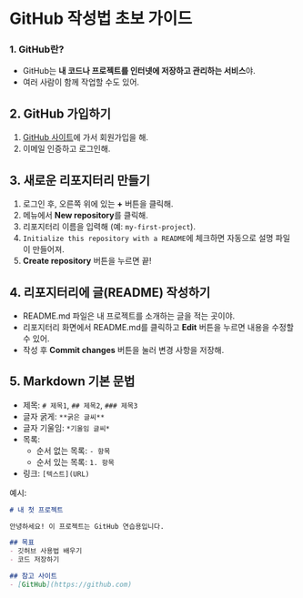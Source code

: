 # GitHub 작성법 초보 가이드

### 1. GitHub란?
- GitHub는 **내 코드나 프로젝트를 인터넷에 저장하고 관리하는 서비스**야.
- 여러 사람이 함께 작업할 수도 있어.

## 2. GitHub 가입하기
1. [GitHub 사이트](https://github.com)에 가서 회원가입을 해.
2. 이메일 인증하고 로그인해.

## 3. 새로운 리포지터리 만들기
1. 로그인 후, 오른쪽 위에 있는 **+** 버튼을 클릭해.
2. 메뉴에서 **New repository**를 클릭해.
3. 리포지터리 이름을 입력해 (예: `my-first-project`).
4. `Initialize this repository with a README`에 체크하면 자동으로 설명 파일이 만들어져.
5. **Create repository** 버튼을 누르면 끝!

## 4. 리포지터리에 글(README) 작성하기
- README.md 파일은 내 프로젝트를 소개하는 글을 적는 곳이야.
- 리포지터리 화면에서 README.md를 클릭하고 **Edit** 버튼을 누르면 내용을 수정할 수 있어.
- 작성 후 **Commit changes** 버튼을 눌러 변경 사항을 저장해.

## 5. Markdown 기본 문법
- 제목: `# 제목1`, `## 제목2`, `### 제목3`
- 글자 굵게: `**굵은 글씨**`
- 글자 기울임: `*기울임 글씨*`
- 목록:
  - 순서 없는 목록: `- 항목`
  - 순서 있는 목록: `1. 항목`
- 링크: `[텍스트](URL)`

예시:
```markdown
# 내 첫 프로젝트

안녕하세요! 이 프로젝트는 GitHub 연습용입니다.

## 목표
- 깃허브 사용법 배우기
- 코드 저장하기

## 참고 사이트
- [GitHub](https://github.com)
